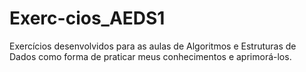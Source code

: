 # Exerc-cios_AEDS1
Exercícios desenvolvidos para as aulas de Algoritmos e Estruturas de Dados como forma de praticar meus conhecimentos e aprimorá-los.
